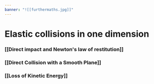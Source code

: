 ```yaml
---
banner: "![[furthermaths.jpg]]"
---
```

# Elastic collisions in one dimension

### [[Direct impact and Newton's law of restitution]]

### [[Direct Collision with a Smooth Plane]]

### [[Loss of Kinetic Energy]]
